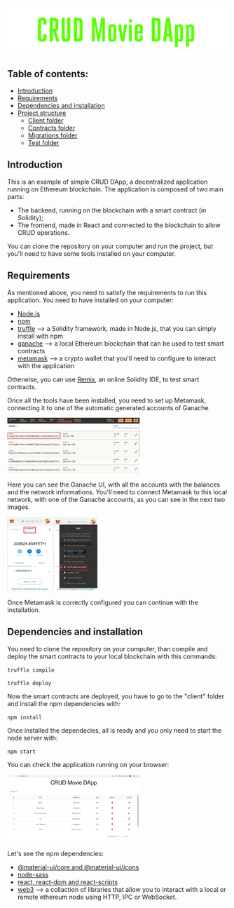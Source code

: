<div>
  <img src="https://github.com/iltommi1995/crud-dapp/blob/main/readme_img/title.png"  />
</div>

## Table of contents:
- [Introduction](#introduction)
- [Requirements](#requirements)
- [Dependencies and installation](#dependencies-and-installation)
- [Project structure](#project-structure)
  - [Client folder](#client-folder)
  - [Contracts folder](#contracts-folder)
  - [Migrations folder](#migrations-folder)
  - [Test folder](#test-folder)


## Introduction

This is an example of simple CRUD DApp, a decentralized application running on Ethereum blockchain.
The application is composed of two main parts:
- The backend, running on the blockchain with a smart contract (in Solidity);
- The frontend, made in React and connected to the blockchain to allow CRUD operations.

You can clone the repository on your computer and run the project, but you'll need to have some tools installed on your computer.

## Requirements

As mentioned above, you need to satisfy the requirements to run this application. 
You need to have installed on your computer:
- [Node.js](https://nodejs.org/en/)
- [npm](https://www.npmjs.com/)
- [truffle](https://www.trufflesuite.com/) --> a Solidity framework, made in Node.js, that you can simply install with npm
- [ganache](https://www.trufflesuite.com/ganache) --> a local Ethereum blockchain that can be used to test smart contracts
- [metamask](https://metamask.io/) --> a crypto wallet that you'll need to configure to interact with the application

Otherwise, you can use [Remix](https://remix.ethereum.org/), an online Solidity IDE, to test smart contracts.

Once all the tools have been installed, you need to set up Metamask, connecting it to one of the automatic generated accounts of Ganache.

<div>
  <img src="https://github.com/iltommi1995/crud-dapp/blob/main/readme_img/ganache_accounts.jpg" width="60%" />
</div>

Here you can see the Ganache UI, with all the accounts with the balances and the network informations. You'll need to connect Metamask to this local network, with one of the Ganache accounts, as you can see in the next two images.

<div>
  <img src="https://github.com/iltommi1995/crud-dapp/blob/main/readme_img/metamask_account.jpg" width="20%" />
  <img src="https://github.com/iltommi1995/crud-dapp/blob/main/readme_img/metamask_account_2.jpg" width="20%" />
</div>

Once Metamask is correctly configured you can continue with the installation.

## Dependencies and installation

You need to clone the repository on your computer, than compile and deploy the smart contracts to your local blockchain with this commands:
```
truffle compile
```

```
truffle deploy
```

Now the smart contracts are deployed, you have to go to the "client" folder and install the npm dependencies with:

```
npm install
```

Once installed the dependecies, all is ready and you only need to start the node server with:

```
npm start
```

You can check the application running on your browser:

<div>
  <img src="https://github.com/iltommi1995/crud-dapp/blob/main/readme_img/crud_app.jpg" width="60%" />
</div>

Let's see the npm dependencies:
- [@material-ui/core and @material-ui/icons](https://material-ui.com/)
- [node-sass](https://www.npmjs.com/package/node-sass)
- [react, react-dom and react-scripts](https://reactjs.org/)
- [web3](https://web3js.readthedocs.io/en/v1.3.4/) --> a collaction of libraries that allow you to interact with a local or remote ethereum node using HTTP, IPC or WebSocket.
